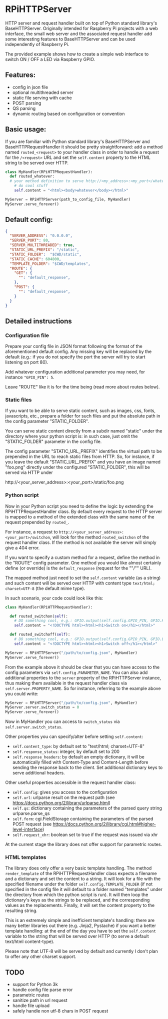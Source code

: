 # RPiHTTPServer

HTTP server and request handler built on top of Python standard library's
BaseHTTPServer.
Originally intended for Raspberry Pi projects with a web interface, the small
web server and the associated request handler add some interesting features to
BaseHTTPServer and can be used independently of Raspberry Pi.

The provided example shows how to create a simple web interface to switch
ON / OFF a LED via Raspberry GPIO.

## Features:

- config in json file
- optional multithreaded server
- static file serving with cache
- POST parsing
- QS parsing
- dynamic routing based on configuration or convention

## Basic usage:

If you are familiar with Python standard library's BaseHTTPServer and
BaseHTTPRequestHandler it should be pretty straightforward: add a method named
`routed_<request>` to your handler class in order to handle a request for the
`/<request>` URL and set the `self.content` property to the HTML string to be
served over HTTP.

```python
class MyHandler(RPiHTTPRequestHandler):
  def routed_whatever:
  # your method definition to serve http://<my_address>:<my_port>/whatever
    # do cool stuff
    self.content = "<html><body>whatever</body></html>"

MyServer = RPiHTTPServer(path_to_config_file, MyHandler)
MyServer.serve_forever()
```

## Default config:

```json
{
  "SERVER_ADDRESS": "0.0.0.0",
  "SERVER_PORT": 80,
  "SERVER_MULTITHREADED": true,
  "STATIC_URL_PREFIX": "/static",
  "STATIC_FOLDER":  "$CWD/static",
  "STATIC_CACHE": 604800,
  "TEMPLATE_FOLDER": "$CWD/templates",
  "ROUTE": {
    "GET": {
      "": "default_response",
    },
    "POST": {
      "": "default_response",
    }
  }
}
```

## Detailed instructions

### Configuration file

Prepare your config file in JSON format following the format of the aforementioned
default config.
Any missing key will be replaced by the default (e.g.: if you do not specify the
port the server will try to start listening on port 80).

Add whatever configuration additional parameter you may need, for instance
`"GPIO_PIN": 5`.

Leave "ROUTE" like it is for the time being (read more about routes below).

### Static files

If you want to be able to serve static content, such as images, css, fonts,
javascripts, etc., prepare a folder for such files and put the absolute path in
the config parameter "STATIC_FOLDER".

You can serve static content directly from a subdir named "static" under the
directory where your python script is: in such case, just omit the
"STATIC_FOLDER" parameter in the config file.

The config parameter "STATIC_URL_PREFIX" identifies the virtual path to be
prepended in the URL to reach static files from HTTP. So, for instance, if you
leave the default "STATIC_URL_PREFIX" and you have an image named "foo.png"
directly under the configured "STATIC_FOLDER", this will be served via HTTP
under

  http://<your_server_address>:<your_port>/static/foo.png

### Python script

Now in your Python script you need to define the logic by extending the
RPiHTTPRequestHandler class.
By default every request to the HTTP server is mapped to a method of the
extended class with the same name of the request prepended by `routed_`.

For instance, a request to `http://<your_server_address>:<your_port>/switchon`,
will look for the method `routed_switchon` of the request handler class. If the
method is not available the server will simply give a 404 error.

If you want to specify a custom method for a request, define the method in the
"ROUTE" config parameter. One method you would like almost certainly define (or
override) is the `default_response` (request for the ""/"" URL).

The mapped method just need to set the `self.content` variable (as a string) and
such content will be served over HTTP with content type `text/html; charset=UTF-8`
(the default mime type).

In such scenario, your code could look like this:

```python
class MyHandler(RPiHTTPRequestHandler):

  def routed_switchon(self):
    # DO something cool, e.g.: GPIO.output(self.config.GPIO_PIN, GPIO.HIGH)
    self.content = "<!DOCTYPE html><html><h1>Switch on</h1></html>"

  def routed_switchoff(self):
    # DO something cool, e.g.: GPIO.output(self.config.GPIO_PIN, GPIO.LOW)
    self.content = "<!DOCTYPE html><html><h1>Switch off</h1></html>"

MyServer = RPiHTTPServer("/path/to/config.json", MyHandler)
MyServer.serve_forever()
```

From the example above it should be clear that you can have access to the config
parameters via `self.config.PARAMETER_NAME`.
You can also add additional properties to the `server` property of the
RPiHTTPServer instance, thus making them available in the request handler class
via `self.server.PROPERTY_NAME`. So for instance, referring to the example above
you could write:

```python
MyServer = RPiHTTPServer("/path/to/config.json", MyHandler)
MyServer.server.switch_status = 0
MyServer.serve_forever()
```
Now in MyHandler you can access to `switch_status` via `self.server.switch_status`.

Other properties you can specify/alter before setting `self.content`:

- `self.content_type`: by default set to "text/html; charset=UTF-8"
- `self.response_status`: integer, by default set to 200
- `self.response_headers`: by default an empty dictionary, it will be
automatically filled with Content-Type and Content-Length before sending the
response back to the client. Set additional dictionary keys to serve additional
headers.

Other useful properties accessible in the request handler class:

- `self.config`: gives you access to the configuration
- `self.url`: urlparse result on the request path
(see https://docs.python.org/2/library/urlparse.html)
- `self.qs`: dictionary containing the parameters of the parsed query string
urlparse.parse_qs
- `self.form`: cgi.FieldStorage containing the parameters of the parsed POST
request
(see https://docs.python.org/2/library/cgi.html#higher-level-interface)
- `self.request_xhr`: boolean set to true if the request was issued via xhr

At the current stage the library does not offer support for parametric routes.

### HTML templates

The library does only offer a very basic template handling. The method
`render_template` of the RPiHTTPRequestHandler class expects a filename and a
dictionary and set the content to a string. It will look for a file with the
specified filename under the folder `self.config.TEMPLATE_FOLDER` (if not
specified in the config file it will default to a folder named "templates" under
the directory from which the python script is run). It will then loop the
dictionary's keys as the strings to be replaced, and the corresponding values as
the replacements. Finally, it will set the content property to the resulting
string.

This is an extremely simple and inefficient template's handling: there are many
better libraries out there (e.g. Jinja2, Pystache) if you want a better template
handling: at the end of the day you have to set the `self.content` variable to
the string that will be served over HTTP (to serve a default text/html
  content-type).

Please note that UTF-8 will be served by default and currently I don't plan to
offer any other charset support.

## TODO

- support for Python 3k
- handle config file parse error
- parametric routes
- sanitize path in url request
- handle file upload
- safely handle non utf-8 chars in POST request
